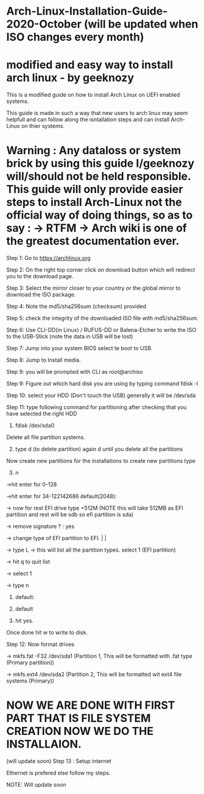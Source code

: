 # Arch-Linux-Installation-Guide-2020-October (will be updated when ISO changes every month)

# modified and easy way to install arch linux - by geeknozy

This is a modified guide on how to install Arch Linux on UEFI enabled systems.

This guide is made in such a way that new users to arch linux may seem helpfull and can follow along the isntallation steps and can install Arch-Linux on thier systems.

# Warning : Any dataloss or system brick by using this guide I/geeknozy will/should not be held responsible. This guide will only provide easier steps to install Arch-Linux not the official way of doing things, so as to say : -> RTFM  -> Arch wiki is one of the greatest documentation ever.


Step 1: Go to https://archlinux.org

Step 2: On the right top corner click on download button  which will redirect you to the download page.

Step 3: Select the mirror closer to your country or the global mirror to download the ISO package.

Step 4: Note the md5/sha256sum (checksum) provided

Step 5: check the integrity of the downloaded ISO file with md5/sha256sum.

Step 6: Use CLI-DD(in Linux) / RUFUS-DD or Balena-Etcher to write the ISO to the USB-Stick (note the data in USB will be lost)

Step 7: Jump into your system BIOS select te boot to USB.

Step 8: Jump to Install media.

Step 9: you will be prompted with CLI as root@archiso

Step 9: Figure out which hard disk you are using by typing command fdisk -l

Step 10: select your HDD (Don't touch the USB) generally it will be /dev/sda

Step 11: type following command for partitioning after checking that you have selected the right HDD

 1. fdisk /dev/sda0
 
 Delete all file partition systems.
 
 2. type d (to delete partition)
 again d until you delete all the partitions
 
 Now create new partitions for the installations to create new partitions type

3. n
  
  ->hit enter for 0-128
  
  ->hit enter for 34-122142686 default(2048):
  
  -> now for rest EFI drive type +512M  (NOTE this will take 512MB as EFI partition and rest will be sdb so efi partition is sda)
  
  -> remove signature ? : yes
  
  -> change type of EFI partition to EFI.
  |
  |
  
  -> type L -> this will list all the partition types.
     select 1 (EFI partition)
  
  -> hit q to quit list 
  
  -> select 1
  
  -> type n
  
  1. default:
  
  2. default
  
  3. hit yes.
  
 Once done hit w to write to disk.
  
 Step 12: Now format drives
 
 -> mkfs.fat -F32 /dev/sda1   (Partition 1, This will be formatted with .fat type (Primary partition))
 
 -> mkfs.ext4 /dev/sda2       (Partition 2, This will be formatted wit ext4 file systems (Primary))
   
  # NOW WE ARE DONE WITH FIRST PART THAT IS FILE SYSTEM CREATION NOW WE DO THE INSTALLAION.
  (will update soon)
  Step 13 : Setup internet 
  
  Ethernet is prefered else follow my steps. 
  
 NOTE: Will update soon 
